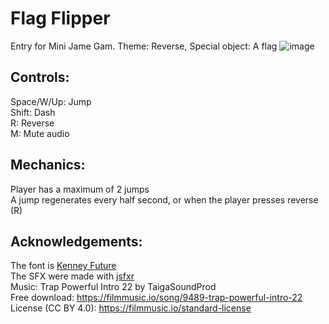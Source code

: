 # Flag Flipper
Entry for Mini Jame Gam. Theme: Reverse, Special object: A flag
![image](https://user-images.githubusercontent.com/95886475/216801304-e6d977d9-09b4-47a7-955d-c675eb26a8dd.png)
<br>
## Controls:
Space/W/Up: Jump<br>
Shift: Dash<br>
R: Reverse<br>
M: Mute audio<br>
## Mechanics:
Player has a maximum of 2 jumps<br>
A jump regenerates every half second, or when the player presses reverse (R)


## Acknowledgements:<br>
The font is [Kenney Future](https://kenney.nl/assets/kenney-fonts)<br>
The SFX were made with [jsfxr](https://sfxr.me/)<br>
Music: Trap Powerful Intro 22 by TaigaSoundProd<br>
Free download: https://filmmusic.io/song/9489-trap-powerful-intro-22<br>
License (CC BY 4.0): https://filmmusic.io/standard-license


